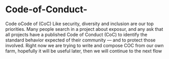 # Code-of-Conduct-
Code oCode of (CoC) Like security, diversity and inclusion are our top priorities. Many people search in a project about exposur, and any ask that all projects have a published Code of Conduct (CoC) to identify the standard behavior expected of their community — and to protect those involved.
Right now we are trying to write and compose COC from our own farm, hopefully it will be useful later, then we will continue to the next flow
